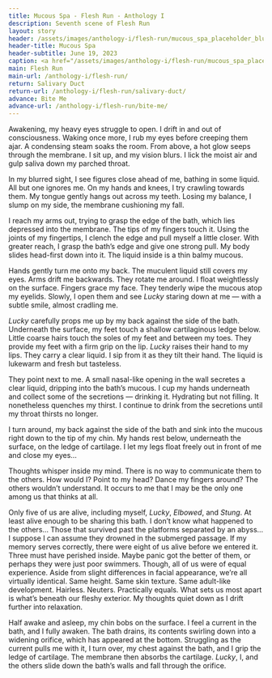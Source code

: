 ```yaml
---
title: Mucous Spa - Flesh Run - Anthology I
description: Seventh scene of Flesh Run
layout: story
header: /assets/images/anthology-i/flesh-run/mucous_spa_placeholder_blur.jpg
header-title: Mucous Spa
header-subtitle: June 19, 2023
caption: <a href="/assets/images/anthology-i/flesh-run/mucous_spa_placeholder.jpg" target="_blank">AI placeholder artwork</a> generated above using <a href="https://creator.nightcafe.studio/creation/7chljPYoEdzkNgXOpmOr" target="_blank">SD 1.5</a> — <a href="https://creativecommons.org/publicdomain/zero/1.0/" target="_blank">CC0 1.0</a>
main: Flesh Run
main-url: /anthology-i/flesh-run/
return: Salivary Duct
return-url: /anthology-i/flesh-run/salivary-duct/
advance: Bite Me
advance-url: /anthology-i/flesh-run/bite-me/
---
```


Awakening, my heavy eyes struggle to open. I drift in and out of consciousness. Waking once more, I rub my eyes before creeping them ajar. A condensing steam soaks the room. From above, a hot glow seeps through the membrane. I sit up, and my vision blurs. I lick the moist air and gulp saliva down my parched throat.

In my blurred sight, I see figures close ahead of me, bathing in some liquid. All but one ignores me. On my hands and knees, I try crawling towards them. My tongue gently hangs out across my teeth. Losing my balance, I slump on my side, the membrane cushioning my fall.

I reach my arms out, trying to grasp the edge of the bath, which lies depressed into the membrane. The tips of my fingers touch it. Using the joints of my fingertips, I clench the edge and pull myself a little closer. With greater reach, I grasp the bath’s edge and give one strong pull. My body slides head-first down into it. The liquid inside is a thin balmy mucous.

Hands gently turn me onto my back. The muculent liquid still covers my eyes. Arms drift me backwards. They rotate me around. I float weightlessly on the surface. Fingers grace my face. They tenderly wipe the mucous atop my eyelids. Slowly, I open them and see *Lucky* staring down at me — with a subtle smile, almost cradling me.

*Lucky* carefully props me up by my back against the side of the bath. Underneath the surface, my feet touch a shallow cartilaginous ledge below. Little coarse hairs touch the soles of my feet and between my toes. They provide my feet with a firm grip on the lip. *Lucky* raises their hand to my lips. They carry a clear liquid. I sip from it as they tilt their hand. The liquid is lukewarm and fresh but tasteless.

They point next to me. A small nasal-like opening in the wall secretes a clear liquid, dripping into the bath’s mucous. I cup my hands underneath and collect some of the secretions — drinking it. Hydrating but not filling. It nonetheless quenches my thirst. I continue to drink from the secretions until my throat thirsts no longer.

I turn around, my back against the side of the bath and sink into the mucous right down to the tip of my chin. My hands rest below, underneath the surface, on the ledge of cartilage. I let my legs float freely out in front of me and close my eyes…

Thoughts whisper inside my mind. There is no way to communicate them to the others. How would I? Point to my head? Dance my fingers around? The others wouldn’t understand. It occurs to me that I may be the only one among us that thinks at all.

Only five of us are alive, including myself, *Lucky*, *Elbowed*, and *Stung*. At least alive enough to be sharing this bath. I don’t know what happened to the others… Those that survived past the platforms separated by an abyss… I suppose I can assume they drowned in the submerged passage. If my memory serves correctly, there were eight of us alive before we entered it. Three must have perished inside. Maybe panic got the better of them, or perhaps they were just poor swimmers. Though, all of us were of equal experience. Aside from slight differences in facial appearance, we’re all virtually identical. Same height. Same skin texture. Same adult-like development. Hairless. Neuters. Practically equals. What sets us most apart is what’s beneath our fleshy exterior. My thoughts quiet down as I drift further into relaxation.

Half awake and asleep, my chin bobs on the surface. I feel a current in the bath, and I fully awaken. The bath drains, its contents swirling down into a widening orifice, which has appeared at the bottom. Struggling as the current pulls me with it, I turn over, my chest against the bath, and I grip the ledge of cartilage. The membrane then absorbs the cartilage. *Lucky*, I, and the others slide down the bath’s walls and fall through the orifice.